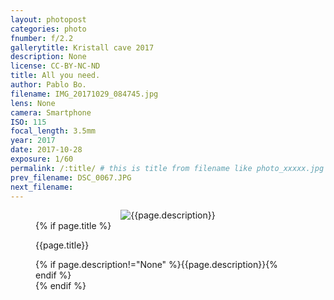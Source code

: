 ```yaml
---
layout: photopost
categories: photo
fnumber: f/2.2
gallerytitle: Kristall cave 2017
description: None
license: CC-BY-NC-ND
title: All you need.
author: Pablo Bo.
filename: IMG_20171029_084745.jpg
lens: None
camera: Smartphone
ISO: 115
focal_length: 3.5mm
year: 2017
date: 2017-10-28
exposure: 1/60
permalink: /:title/ # this is title from filename like photo_xxxxx.jpg
prev_filename: DSC_0067.JPG
next_filename: 
---
```


<figure style="">
<div id="photo" style="text-align: center;">
<img class="" src="{{ site.url }}/images/gallery/{{page.year}}/{{page.gallerytitle}}/{{page.filename}}" alt="{{page.description}}">
</div>
{% if page.title %}
<figcaption><p>{{page.title}}</p>{% if page.description!="None" %}{{page.description}}{% endif %}</figcaption>
{% endif %}
</figure>
